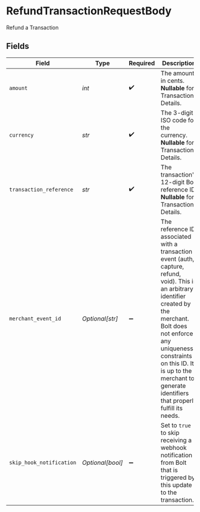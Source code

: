 # RefundTransactionRequestBody

Refund a Transaction


## Fields

| Field                                                                                                                                                                                                                                                                                       | Type                                                                                                                                                                                                                                                                                        | Required                                                                                                                                                                                                                                                                                    | Description                                                                                                                                                                                                                                                                                 | Example                                                                                                                                                                                                                                                                                     |
| ------------------------------------------------------------------------------------------------------------------------------------------------------------------------------------------------------------------------------------------------------------------------------------------- | ------------------------------------------------------------------------------------------------------------------------------------------------------------------------------------------------------------------------------------------------------------------------------------------- | ------------------------------------------------------------------------------------------------------------------------------------------------------------------------------------------------------------------------------------------------------------------------------------------- | ------------------------------------------------------------------------------------------------------------------------------------------------------------------------------------------------------------------------------------------------------------------------------------------- | ------------------------------------------------------------------------------------------------------------------------------------------------------------------------------------------------------------------------------------------------------------------------------------------- |
| `amount`                                                                                                                                                                                                                                                                                    | *int*                                                                                                                                                                                                                                                                                       | :heavy_check_mark:                                                                                                                                                                                                                                                                          | The amount in cents. **Nullable** for Transactions Details.                                                                                                                                                                                                                                 | 754                                                                                                                                                                                                                                                                                         |
| `currency`                                                                                                                                                                                                                                                                                  | *str*                                                                                                                                                                                                                                                                                       | :heavy_check_mark:                                                                                                                                                                                                                                                                          | The 3-digit ISO code for the currency. **Nullable** for Transactions Details.                                                                                                                                                                                                               | USD                                                                                                                                                                                                                                                                                         |
| `transaction_reference`                                                                                                                                                                                                                                                                     | *str*                                                                                                                                                                                                                                                                                       | :heavy_check_mark:                                                                                                                                                                                                                                                                          | The transaction's 12-digit Bolt reference ID. **Nullable** for Transactions Details.                                                                                                                                                                                                        | LBLJ-TWW7-R9VC                                                                                                                                                                                                                                                                              |
| `merchant_event_id`                                                                                                                                                                                                                                                                         | *Optional[str]*                                                                                                                                                                                                                                                                             | :heavy_minus_sign:                                                                                                                                                                                                                                                                          | The reference ID associated with a transaction event (auth, capture, refund, void). This is an arbitrary identifier created by the merchant. Bolt does not enforce any uniqueness constraints on this ID. It is up to the merchant to generate identifiers that properly fulfill its needs. | dbe0cd5d-3261-41d9-ba61-49e5b9d07567                                                                                                                                                                                                                                                        |
| `skip_hook_notification`                                                                                                                                                                                                                                                                    | *Optional[bool]*                                                                                                                                                                                                                                                                            | :heavy_minus_sign:                                                                                                                                                                                                                                                                          | Set to `true` to skip receiving a webhook notification from Bolt that is triggered by this update to the transaction.                                                                                                                                                                       | false                                                                                                                                                                                                                                                                                       |